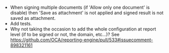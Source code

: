 - When signing multiple documents (if 'Allow only one document' is
  disable) then 'Save as attachment' is not applied and signed result is
  not saved as attachment.
- Add tests.
- Why not taking the occasion to add the whole configuration at report
  level (if to be signed or not, the domain, etc...)? See
  <https://github.com/OCA/reporting-engine/pull/533#issuecomment-898321161>
